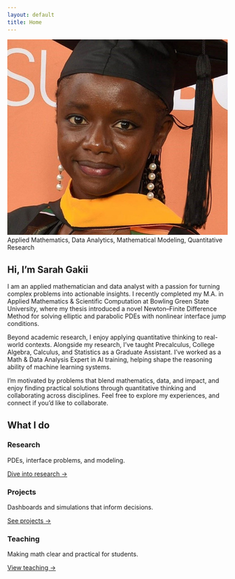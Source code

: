 ```yaml
---
layout: default
title: Home
---
```


<!-- HERO -->
<div class="hero" id="about">
  <div class="portrait">
    <img src="/assets/headshot.jpg" alt="Sarah Gakii" />
  </div>

<div class="card intro">
  <span class="eyebrow">Applied Mathematics, Data Analytics, Mathematical Modeling, Quantitative Research</span>
  <h2 class="title">Hi, I’m <span class="accent">Sarah Gakii</span></h2>

  <p class="lead">
    I am an applied mathematician and data analyst with a passion for turning complex problems into actionable insights.
    I recently completed my M.A. in Applied Mathematics &amp; Scientific Computation at Bowling Green State University, where my thesis introduced a novel Newton–Finite Difference Method for solving elliptic and parabolic PDEs with nonlinear interface jump conditions.
  </p>

  <p>
    Beyond academic research, I enjoy applying quantitative thinking to real-world contexts.
    Alongside my research, I’ve taught Precalculus, College Algebra, Calculus, and Statistics as a Graduate Assistant.
    I’ve worked as a Math &amp; Data Analysis Expert in AI training, helping shape the reasoning ability of machine learning systems.
  </p>

  <p>
    I’m motivated by problems that blend mathematics, data, and impact, and enjoy finding practical solutions through quantitative thinking and collaborating across disciplines. Feel free to explore my experiences, and connect if you’d like to collaborate.
  </p>
</div>


<!-- QUICK LINKS -->
<section>
  <h2>What I do</h2>
  <div class="grid cards">
    <article class="card"><div class="body">
      <h3>Research</h3>
      <p>PDEs, interface problems, and modeling.</p>
      <a class="more" href="/research.html">Dive into research →</a>
    </div></article>
    <article class="card"><div class="body">
      <h3>Projects</h3>
      <p>Dashboards and simulations that inform decisions.</p>
      <a class="more" href="/projects.html">See projects →</a>
    </div></article>
    <article class="card"><div class="body">
      <h3>Teaching</h3>
      <p>Making math clear and practical for students.</p>
      <a class="more" href="/teaching.html">View teaching →</a>
    </div></article>
  </div>
</section>
